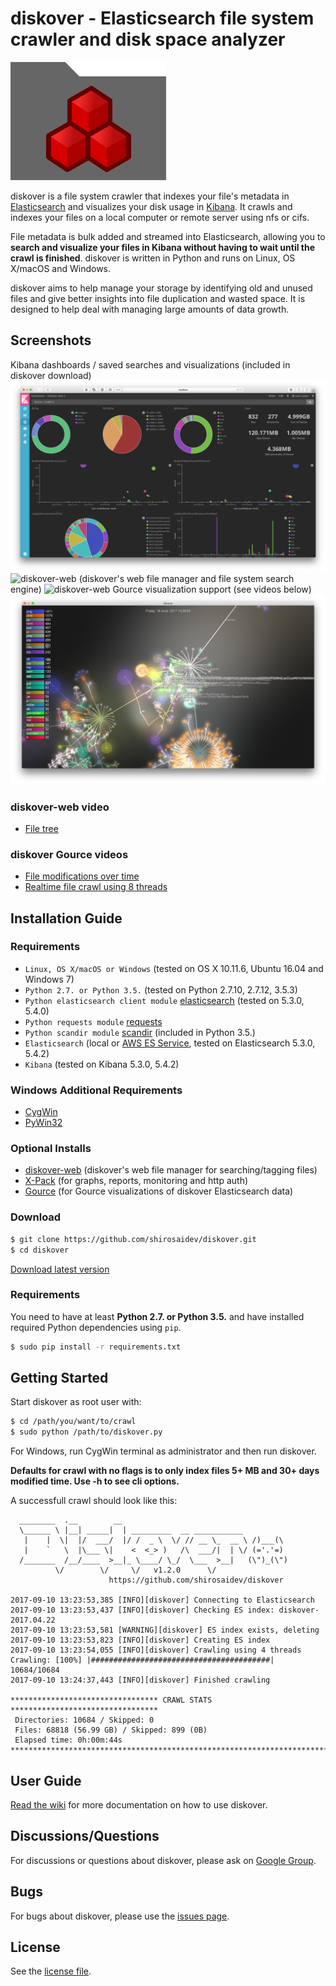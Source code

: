 # diskover - Elasticsearch file system crawler and disk space analyzer

![diskover](docs/diskover.png?raw=true)

diskover is a file system crawler that indexes your file's metadata in [Elasticsearch](https://www.elastic.co) and visualizes your disk usage in [Kibana](https://www.elastic.co/products/kibana). It crawls and indexes your files on a local computer or remote server using nfs or cifs.

File metadata is bulk added and streamed into Elasticsearch, allowing you to **search and visualize your files in Kibana without having to wait until the crawl is finished**. diskover is written in Python and runs on Linux, OS X/macOS and Windows.

diskover aims to help manage your storage by identifying old and unused files and give better insights into file duplication and wasted space. It is designed to help deal with managing large amounts of data growth.

## Screenshots

Kibana dashboards / saved searches and visualizations (included in diskover download)
![kibana-screenshot](docs/kibana-dashboarddark2-screenshot.png?raw=true)
![diskover-web](https://shirosaidev.github.io/diskover-web/) (diskover's web file manager and file system search engine)
![diskover-web](https://github.com/shirosaidev/diskover-web/raw/master/docs/diskover-web-filetree-screenshot.png?raw=true)
Gource visualization support (see videos below)
![diskover-gource](docs/diskover-gource1-screenshot.png?raw=true)

### diskover-web video
* [File tree](https://youtu.be/7l37xHl0R7Y)

### diskover Gource videos

* [File modifications over time](https://youtu.be/InlfK8GQ-kM)
* [Realtime file crawl using 8 threads](https://youtu.be/qKLJjZ0TMqA)

## Installation Guide

### Requirements

* `Linux, OS X/macOS or Windows` (tested on OS X 10.11.6, Ubuntu 16.04 and Windows 7)
* `Python 2.7. or Python 3.5.` (tested on Python 2.7.10, 2.7.12, 3.5.3)
* `Python elasticsearch client module` [elasticsearch](https://pypi.python.org/pypi/elasticsearch) (tested on 5.3.0, 5.4.0)
* `Python requests module` [requests](https://pypi.python.org/pypi/requests)
* `Python scandir module` [scandir](https://pypi.python.org/pypi/scandir) (included in Python 3.5.)
* `Elasticsearch` (local or [AWS ES Service](https://aws.amazon.com/elasticsearch-service/), tested on Elasticsearch 5.3.0, 5.4.2)
* `Kibana` (tested on Kibana 5.3.0, 5.4.2)

### Windows Additional Requirements

* [CygWin](http://cygwin.com)
* [PyWin32](https://sourceforge.net/projects/pywin32/files/pywin32/)

### Optional Installs

* [diskover-web](https://shirosaidev.github.io/diskover-web/) (diskover's web file manager for searching/tagging files)
* [X-Pack](https://www.elastic.co/downloads/x-pack) (for graphs, reports, monitoring and http auth)
* [Gource](http://gource.io) (for Gource visualizations of diskover Elasticsearch data)

### Download

```sh
$ git clone https://github.com/shirosaidev/diskover.git
$ cd diskover
```

[Download latest version](https://github.com/shirosaidev/diskover/releases/latest)

### Requirements

You need to have at least **Python 2.7. or Python 3.5.** and have installed required Python dependencies using `pip`.

```sh
$ sudo pip install -r requirements.txt
```

## Getting Started

Start diskover as root user with:

```sh
$ cd /path/you/want/to/crawl
$ sudo python /path/to/diskover.py
```
For Windows, run CygWin terminal as administrator and then run diskover.

**Defaults for crawl with no flags is to only index files 5+ MB and 30+ days modified time. Use -h to see cli options.**

A successfull crawl should look like this:

```
  ________  .__        __
  \______ \ |__| _____|  | _________  __ ___________
   |    |  \|  |/  ___/  |/ /  _ \  \/ // __ \_  __ \ /)___(\
   |    `   \  |\___ \|    <  <_> )   /\  ___/|  | \/ (='.'=)
  /_______  /__/____  >__|_ \____/ \_/  \___  >__|   (\")_(\")
          \/        \/     \/   v1.2.0      \/
                      https://github.com/shirosaidev/diskover

2017-09-10 13:23:53,385 [INFO][diskover] Connecting to Elasticsearch
2017-09-10 13:23:53,437 [INFO][diskover] Checking ES index: diskover-2017.04.22
2017-09-10 13:23:53,581 [WARNING][diskover] ES index exists, deleting
2017-09-10 13:23:53,823 [INFO][diskover] Creating ES index
2017-09-10 13:23:54,055 [INFO][diskover] Crawling using 4 threads
Crawling: [100%] |########################################| 10684/10684
2017-09-10 13:24:37,443 [INFO][diskover] Finished crawling

********************************* CRAWL STATS *********************************
 Directories: 10684 / Skipped: 0
 Files: 68818 (56.99 GB) / Skipped: 899 (0B)
 Elapsed time: 0h:00m:44s
*******************************************************************************
```

## User Guide

[Read the wiki](https://github.com/shirosaidev/diskover/wiki) for more documentation on how to use diskover.

## Discussions/Questions

For discussions or questions about diskover, please ask on [Google Group](https://groups.google.com/forum/?hl=en#!forum/diskover).

## Bugs

For bugs about diskover, please use the [issues page](https://github.com/shirosaidev/diskover/issues).

## License

See the [license file](https://github.com/shirosaidev/diskover/blob/master/LICENSE).
